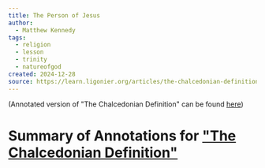 ```yaml
---
title: The Person of Jesus
author:
  - Matthew Kennedy
tags:
  - religion
  - lesson
  - trinity
  - natureofgod
created: 2024-12-28
source: https://learn.ligonier.org/articles/the-chalcedonian-definition-of-the-faith
---
```

(Annotated version of "The Chalcedonian Definition" can be found [here](obsidian://open?vault=Matthew's%20Local%20Vault&file=remote%2F2%20-%20Source%20Material%2FAnnotations%2FAnnotation%20of%20The%20Chalcedonian%20Definition.pdf))

# Summary of Annotations for ["The Chalcedonian Definition"](obsidian://open?vault=Matthew's%20Local%20Vault&file=remote%2F2%20-%20Source%20Material%2FAnnotations%2FAnnotation%20of%20The%20Chalcedonian%20Definition.pdf)



